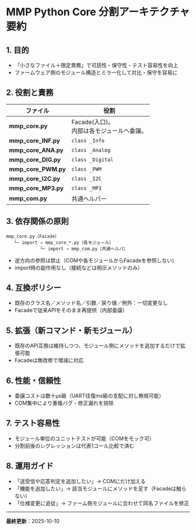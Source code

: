 # MMP Python Core 分割アーキテクチャ要約

## 1. 目的
- 「小さなファイル＋限定責務」で可読性・保守性・テスト容易性を向上
- ファームウェア側のモジュール構造とミラー化して対比・保守を容易に

## 2. 役割と責務
| ファイル | 役割 |
|-----------|------|
| **mmp_core.py** | Facade(入口)。<br>内部は各モジュールへ委譲。 |
| **mmp_core_INF.py** | `class _Info` |
| **mmp_core_ANA.py** | `class _Analog` |
| **mmp_core_DIG.py** | `class _Digital` |
| **mmp_core_PWM.py** | `class _PWM` |
| **mmp_core_I2C.py** | `class _I2C` |
| **mmp_core_MP3.py** | `class _MP3` |
| **mmp_com.py**       | 共通ヘルパ一|

## 3. 依存関係の原則
```
mmp_core.py（Facade）
   └─ import → mmp_core_*.py（各モジュール）
             └─ import → mmp_com.py（共通ヘルパ）
```
- 逆方向の参照は禁止（COMや各モジュールからFacadeを参照しない）
- import時の副作用なし（接続などは明示メソッドのみ）

## 4. 互換ポリシー
- 既存のクラス名／メソッド名／引数／戻り値／例外：一切変更なし
- Facadeで従来APIをそのまま再提供（内部委譲）

## 5. 拡張（新コマンド・新モジュール）
- 既存のAPI互換は維持しつつ、モジュール側にメソッドを追加するだけで拡張可能
- Facadeは無改修で増減に対応

## 6. 性能・信頼性
- 委譲コストは数十µs級（UART往復ms級の支配に対し無視可能）
- COM集中により重複バグ・修正漏れを排除

## 7. テスト容易性
- モジュール単位のユニットテストが可能（COMをモック可）
- 分割前後のレグレッションは代表1コール比較で済む

## 8. 運用ガイド
- 「送受信や応答判定を追加したい」→ COMにだけ加える
- 「機能を追加したい」→ 該当モジュールにメソッドを足す（Facadeは触らない）
- 「仕様変更に追従」→ ファーム側モジュールに合わせて同名ファイルを修正

---
**最終更新**：2025-10-10
